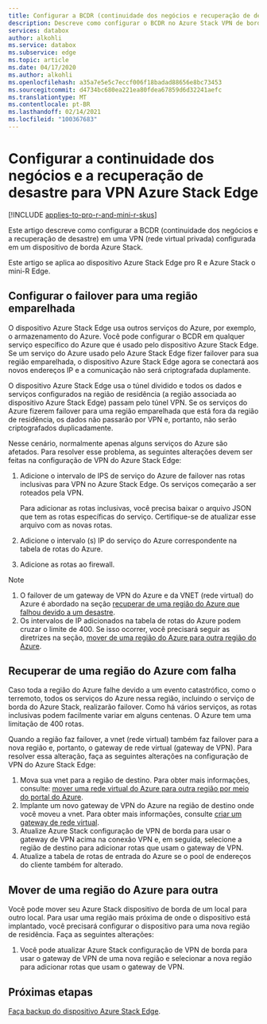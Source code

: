 ```yaml
---
title: Configurar a BCDR (continuidade dos negócios e recuperação de desastre) na rede virtual privada (VPN) do Azure Stack Edge
description: Descreve como configurar o BCDR no Azure Stack VPN de borda.
services: databox
author: alkohli
ms.service: databox
ms.subservice: edge
ms.topic: article
ms.date: 04/17/2020
ms.author: alkohli
ms.openlocfilehash: a35a7e5e5c7eccf006f18badad88656e8bc73453
ms.sourcegitcommit: d4734bc680ea221ea80fdea67859d6d32241aefc
ms.translationtype: MT
ms.contentlocale: pt-BR
ms.lasthandoff: 02/14/2021
ms.locfileid: "100367683"
---
```

# <a name="configure-business-continuity-and-disaster-recovery-for-azure-stack-edge-vpn"></a>Configurar a continuidade dos negócios e a recuperação de desastre para VPN Azure Stack Edge

[!INCLUDE [applies-to-pro-r-and-mini-r-skus](../../includes/azure-stack-edge-applies-to-pro-r-mini-r-sku.md)]

Este artigo descreve como configurar a BCDR (continuidade dos negócios e a recuperação de desastre) em uma VPN (rede virtual privada) configurada em um dispositivo de borda Azure Stack.

Este artigo se aplica ao dispositivo Azure Stack Edge pro R e Azure Stack o mini-R Edge.

## <a name="configure-failover-to-a-paired-region"></a>Configurar o failover para uma região emparelhada

O dispositivo Azure Stack Edge usa outros serviços do Azure, por exemplo, o armazenamento do Azure. Você pode configurar o BCDR em qualquer serviço específico do Azure que é usado pelo dispositivo Azure Stack Edge. Se um serviço do Azure usado pelo Azure Stack Edge fizer failover para sua região emparelhada, o dispositivo Azure Stack Edge agora se conectará aos novos endereços IP e a comunicação não será criptografada duplamente. 

O dispositivo Azure Stack Edge usa o túnel dividido e todos os dados e serviços configurados na região de residência (a região associada ao dispositivo Azure Stack Edge) passam pelo túnel VPN. Se os serviços do Azure fizerem failover para uma região emparelhada que está fora da região de residência, os dados não passarão por VPN e, portanto, não serão criptografados duplicadamente. 

Nesse cenário, normalmente apenas alguns serviços do Azure são afetados. Para resolver esse problema, as seguintes alterações devem ser feitas na configuração de VPN do Azure Stack Edge:

1. Adicione o intervalo de IPS de serviço do Azure de failover nas rotas inclusivas para VPN no Azure Stack Edge. Os serviços começarão a ser roteados pela VPN.

    Para adicionar as rotas inclusivas, você precisa baixar o arquivo JSON que tem as rotas específicas do serviço. Certifique-se de atualizar esse arquivo com as novas rotas.
2. Adicione o intervalo (s) IP do serviço do Azure correspondente na tabela de rotas do Azure.
3. Adicione as rotas ao firewall.

> [!NOTE]
>
> 1. O failover de um gateway de VPN do Azure e da VNET (rede virtual) do Azure é abordado na seção [recuperar de uma região do Azure que falhou devido a um desastre](#recover-from-a-failed-azure-region).
> 2. Os intervalos de IP adicionados na tabela de rotas do Azure podem cruzar o limite de 400. Se isso ocorrer, você precisará seguir as diretrizes na seção, [mover de uma região do Azure para outra região do Azure](#move-from-an-azure-region-to-another).

## <a name="recover-from-a-failed-azure-region"></a>Recuperar de uma região do Azure com falha

Caso toda a região do Azure falhe devido a um evento catastrófico, como o terremoto, todos os serviços do Azure nessa região, incluindo o serviço de borda do Azure Stack, realizarão failover. Como há vários serviços, as rotas inclusivas podem facilmente variar em alguns centenas. O Azure tem uma limitação de 400 rotas. 

Quando a região faz failover, a vnet (rede virtual) também faz failover para a nova região e, portanto, o gateway de rede virtual (gateway de VPN). Para resolver essa alteração, faça as seguintes alterações na configuração de VPN do Azure Stack Edge:

1. Mova sua vnet para a região de destino. Para obter mais informações, consulte: [mover uma rede virtual do Azure para outra região por meio do portal do Azure](../virtual-network/move-across-regions-vnet-portal.md).
2. Implante um novo gateway de VPN do Azure na região de destino onde você moveu a vnet. Para obter mais informações, consulte [criar um gateway de rede virtual](../vpn-gateway/vpn-gateway-howto-point-to-site-resource-manager-portal.md#creategw).
3. Atualize Azure Stack configuração de VPN de borda para usar o gateway de VPN acima na conexão VPN e, em seguida, selecione a região de destino para adicionar rotas que usam o gateway de VPN.
4. Atualize a tabela de rotas de entrada do Azure se o pool de endereços do cliente também for alterado. 

## <a name="move-from-an-azure-region-to-another"></a>Mover de uma região do Azure para outra

Você pode mover seu Azure Stack dispositivo de borda de um local para outro local. Para usar uma região mais próxima de onde o dispositivo está implantado, você precisará configurar o dispositivo para uma nova região de residência. Faça as seguintes alterações:

1. Você pode atualizar Azure Stack configuração de VPN de borda para usar o gateway de VPN de uma nova região e selecionar a nova região para adicionar rotas que usam o gateway de VPN.

## <a name="next-steps"></a>Próximas etapas

[Faça backup do dispositivo Azure Stack Edge](azure-stack-edge-gpu-prepare-device-failure.md).